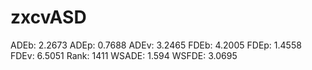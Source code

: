 # zxcvASD

ADEb: 2.2673
ADEp: 0.7688
ADEv: 3.2465
FDEb: 4.2005
FDEp: 1.4558
FDEv: 6.5051
Rank: 1411
WSADE: 1.594
WSFDE: 3.0695